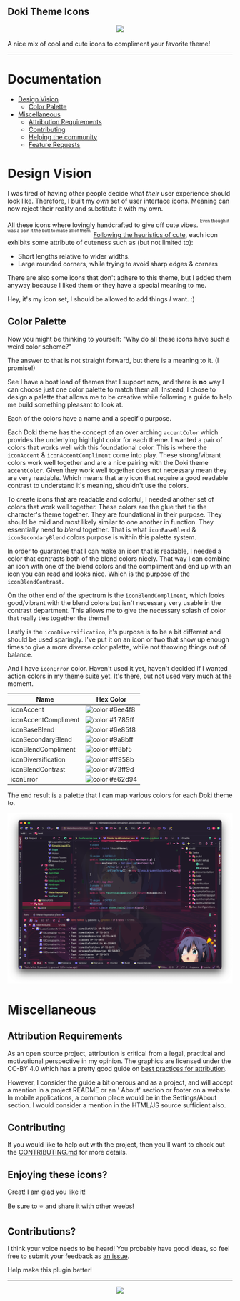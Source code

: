 Doki Theme Icons
---

<div align="center">
    <img src="https://doki.assets.unthrottled.io/misc/doki_icons_logo.svg" ></img>
</div>

A nice mix of cool and cute icons to compliment your favorite theme!

---

# Documentation

- [Design Vision](#design-vision)
  - [Color Palette](#color-palette)
- [Miscellaneous](#miscellaneous)
  - [Attribution Requirements](#attribution-requirements)
  - [Contributing](#contributing)
  - [Helping the community](#enjoying-these-icons)
  - [Feature Requests](#contributions)

# Design Vision

I was tired of having other people decide what _their_ user experience should look like.
Therefore, I built my _own_ set of user interface icons. Meaning can now reject their reality and substitute it with my
own.

All these icons where lovingly handcrafted to give off cute vibes. <sup><sup>Even though it was a pain it the butt to make all of them.</sup></sup>
[Following the heuristics of cute](https://www.howtosmile.org/resource/smile-000-000-000-697), each icon exhibits some
attribute of cuteness such as (but not limited to):

- Short lengths relative to wider widths.
- Large rounded corners, while trying to avoid sharp edges & corners

There are also some icons that don't adhere to this theme, but I added them anyway because I liked them or they have a
special meaning to me.

Hey, it's my icon set, I should be allowed to add things _I_ want. :)

## Color Palette

Now you might be thinking to yourself: "Why do all these icons have such a weird color scheme?"

The answer to that is not straight forward, but there is a meaning to it. (I promise!)

See I have a boat load of themes that I support now, and there is **no** way I can choose just one color palette to
match them all.
Instead, I chose to design a palette that allows me to be creative while following a guide to help me build something
pleasant to look at.

Each of the colors have a name and a specific purpose.

Each Doki theme has the concept of an over arching `accentColor` which provides the underlying highlight color for each theme.
I wanted a pair of colors that works well with this foundational color. This is where the `iconAccent` & `iconAccentCompliment` come into play.
These strong/vibrant colors work well together and are a nice pairing with the Doki theme `accentColor`.
Given they work well together does not necessary mean they are very readable. 
Which means that any icon that require a good readable contrast to understand it's meaning, shouldn't use the colors.

To create icons that are readable and colorful, I needed another set of colors that work well together.
These colors are the glue that tie the character's theme together. They are foundational in their purpose.
They should be mild and most likely similar to one another in function. They essentially need to _blend_ together.
That is what `iconBaseBlend` & `iconSecondaryBlend` colors purpose is within this palette system.

In order to guarantee that I can make an icon that is readable, I needed a color that contrasts both of the blend colors nicely.
That way I can combine an icon with one of the blend colors and the compliment and end up with an icon you can read and looks nice.
Which is the purpose of the `iconBlendContrast`.

On the other end of the spectrum is the `iconBlendCompliment`, which looks good/vibrant with the blend colors but isn't necessary very usable in the contrast department.
This allows me to give the necessary splash of color that really ties together the theme!

Lastly is the `iconDiversification`, it's purpose is to be a bit different and should be used sparingly.
I've put it on an icon or two that  show up enough times to give a more diverse color palette, while not throwing things out of balance.

And I have `iconError` color. Haven't used it yet, haven't decided if I wanted action colors in my theme suite yet.
It's there, but not used very much at the moment.

| Name                 | Hex Color                                                   |
|----------------------|-------------------------------------------------------------|
| iconAccent           | ![color](https://readme-swatches.vercel.app/6ee4f8) #6ee4f8 |
| iconAccentCompliment | ![color](https://readme-swatches.vercel.app/1785ff) #1785ff |
| iconBaseBlend        | ![color](https://readme-swatches.vercel.app/6e85f8) #6e85f8 |
| iconSecondaryBlend   | ![color](https://readme-swatches.vercel.app/9a8bff) #9a8bff |
| iconBlendCompliment  | ![color](https://readme-swatches.vercel.app/ff8bf5) #ff8bf5 |
| iconDiversification  | ![color](https://readme-swatches.vercel.app/ff958b) #ff958b |
| iconBlendContrast    | ![color](https://readme-swatches.vercel.app/73ff9d) #73ff9d |
| iconError            | ![color](https://readme-swatches.vercel.app/e62d94) #e62d94 |

The end result is a palette that I can map various colors for each Doki theme to.

![Rikka](./readmeAssets/rikka.png)

# Miscellaneous

## Attribution Requirements

As an open source project, attribution is critical from a legal, practical and motivational perspective in my opinion.
The graphics are licensed under the CC-BY 4.0 which has a pretty good guide
on [best practices for attribution](https://wiki.creativecommons.org/Best_practices_for_attribution).

However, I consider the guide a bit onerous and as a project, and will accept a mention in a project README or an '
About' section or footer on a website. In mobile applications, a common place would be in the Settings/About section. I
would consider a mention in the HTML/JS source sufficient also.

## Contributing

If you would like to help out with the project, then you'll want to check out the [CONTRIBUTING.md](./CONTRIBUTING.md)  for more details.

## Enjoying these icons?

Great! I am glad you like it!

Be sure to ⭐ and share it with other weebs!

## Contributions?

I think your voice needs to be heard! You probably have good ideas, so feel free to submit your feedback
as [an issue](https://github.com/doki-theme/doki-theme-jupyter/issues/new).

Help make this plugin better!

---

<div align="center">
    <img src="https://doki.assets.unthrottled.io/misc/logo_v2.svg" ></img>
</div>


